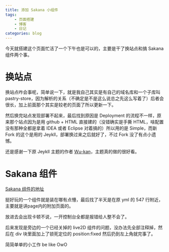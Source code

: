 ```yaml
---
title: 添加 Sakana 小组件
tags: 
    - 页面搭建
    - 博客
    - 日记
categories: blog
---
```


今天就搭建这个页面忙活了一个下午也是可以的，主要是干了换站点和搞 Sakana 组件两个事。

# 换站点

换站点咋会事呢，简单说一下，就是我自己其实是有自己的域名库和一个子库叫 pastry-store，因为解析的关系（不确定是不是这么说总之先这么写着了）后者会很长，加上前面那个其实是较老的页面了所以更新一下。

然后换完站点发现部署不起来，最后找到原因是 Deployment 的流程不一样，原来那个站点因为是用 github + HTML 直接建的（没错确实是手撕 HTML，啥配置没有那种全都是拿着 IDEA 或者 Eclipse 对着搞的）所以用的是 Simple，而新 Fork 的这个是用的 Jeykll，部署换过来之后就好了，不过 Fork 没了有点小遗憾。

还是感谢一下原 Jeykll 主题的作者 [Wu-kan](https://github.com/wu-kan)，主题真的做的很好看。

# Sakana 组件

[Sakana 组件的地址](https://github.com/dsrkafuu/sakana-widget/)

挺好玩的一个组件就是装在哪有点懵，最后找了半天是在原 yml 的 547 行附近，主要就是讲page内的附加页面的。

放进去会出现卡顿不说，一开控制台全都是报错给人整不会了。

后来发现是旁边的一个已经关掉的 live2D 组件的问题，没办法先全部注释掉，然后在 div 块里面加上了锁死定位的 position:fixed 然后扔到左上角就完事了。

简简单单的小工作 be like OwO 
